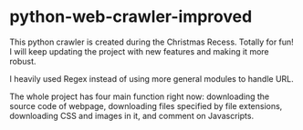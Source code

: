 # python-web-crawler-improved
This python crawler is created during the Christmas Recess. Totally for fun!
I will keep updating the project with new features and making it more robust.

I heavily used Regex instead of using more general modules to handle URL.

The whole project has four main function right now: downloading the source code of webpage, downloading files specified by file extensions, downloading CSS and images in it, and comment on Javascripts.
